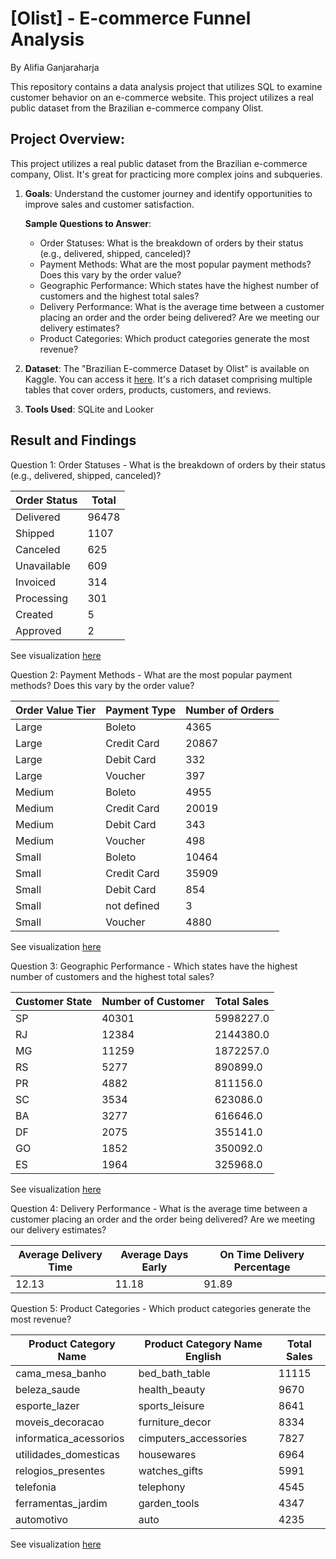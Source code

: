 # [Olist] - E-commerce Funnel Analysis
By Alifia Ganjaraharja

This repository contains a data analysis project that utilizes SQL to examine customer behavior on an e-commerce website. This project utilizes a real public dataset from the Brazilian e-commerce company Olist. 

## Project Overview:
This project utilizes a real public dataset from the Brazilian e-commerce company, Olist. It's great for practicing more complex joins and subqueries.
1. **Goals**: Understand the customer journey and identify opportunities to improve sales and customer satisfaction.

   **Sample Questions to Answer**:
    - Order Statuses: What is the breakdown of orders by their status (e.g., delivered, shipped, canceled)?
    - Payment Methods: What are the most popular payment methods? Does this vary by the order value?
    - Geographic Performance: Which states have the highest number of customers and the highest total sales?
    - Delivery Performance: What is the average time between a customer placing an order and the order being delivered? Are we meeting our delivery estimates?
    - Product Categories: Which product categories generate the most revenue?
      
2. **Dataset**: The "Brazilian E-commerce Dataset by Olist" is available on Kaggle. You can access it [here](https://www.kaggle.com/datasets/olistbr/brazilian-ecommerce). It's a rich dataset comprising multiple tables that cover orders, products, customers, and reviews.

3. **Tools Used**: SQLite and Looker

## Result and Findings

Question 1: Order Statuses - What is the breakdown of orders by their status (e.g., delivered, shipped, canceled)?

| **Order Status**            | **Total**        |
|-----------------------------|------------------|
| Delivered                   | 96478            |
| Shipped                     | 1107             |
| Canceled                    | 625              |
| Unavailable                 | 609              |
| Invoiced                    | 314              |
| Processing                  | 301              |
| Created                     | 5                |
| Approved                    | 2                |

See visualization [here](https://github.com/alifiaganjaraharja/olist/blob/main/%5BOlist%5D-Question1.pdf)

Question 2: Payment Methods - What are the most popular payment methods? Does this vary by the order value?

| **Order Value Tier**  | **Payment Type** | **Number of Orders**   |
|-----------------------|------------------|------------------------|
| Large                 | Boleto           | 4365                   |
| Large                 | Credit Card      | 20867                  |
| Large                 | Debit Card       | 332                    |
| Large                 | Voucher          | 397                    |
| Medium                | Boleto           | 4955                   |
| Medium                | Credit Card      | 20019                  |
| Medium                | Debit Card       | 343                    |
| Medium                | Voucher          | 498                    |
| Small                 | Boleto           | 10464                  |
| Small                 | Credit Card      | 35909                  |
| Small                 | Debit Card       | 854                    |
| Small                 | not defined      | 3                      |
| Small                 | Voucher          | 4880                   |

See visualization [here](https://github.com/alifiaganjaraharja/olist/blob/main/%5BOlist%5D-Question2.pdf)

Question 3: Geographic Performance - Which states have the highest number of customers and the highest total sales?

| **Customer State**  | **Number of Customer** | **Total Sales**   |
|---------------------|------------------------|-------------------|
| SP                  | 40301                  | 5998227.0         |
| RJ                  | 12384                  | 2144380.0         |
| MG                  | 11259                  | 1872257.0         |
| RS                  | 5277                   | 890899.0          |
| PR                  | 4882                   | 811156.0          |
| SC                  | 3534                   | 623086.0          |
| BA                  | 3277                   | 616646.0          |
| DF                  | 2075                   | 355141.0          |
| GO                  | 1852                   | 350092.0          |
| ES                  | 1964                   | 325968.0          |

See visualization [here](https://github.com/alifiaganjaraharja/olist/blob/main/%5BOlist%5D%20-%20Question3.pdf)

Question 4: Delivery Performance - What is the average time between a customer placing an order and the order being delivered? Are we meeting our delivery estimates?

| **Average Delivery Time**  | **Average Days Early** | **On Time Delivery Percentage**   |
|----------------------------|------------------------|-----------------------------------|
| 12.13                      | 11.18                  | 91.89                             |

Question 5: Product Categories - Which product categories generate the most revenue?

| **Product Category Name**  | **Product Category Name English** | **Total Sales**   |
|----------------------------|-----------------------------------|-------------------|
| cama_mesa_banho            | bed_bath_table                    | 11115             |
| beleza_saude               | health_beauty                     | 9670              |
| esporte_lazer              | sports_leisure                    | 8641              |
| moveis_decoracao           | furniture_decor                   | 8334              |
| informatica_acessorios     | cimputers_accessories             | 7827              |
| utilidades_domesticas      | housewares                        | 6964              |
| relogios_presentes         | watches_gifts                     | 5991              |
| telefonia                  | telephony                         | 4545              |
| ferramentas_jardim         | garden_tools                      | 4347              |
| automotivo                 | auto                              | 4235              |

See visualization [here](https://github.com/alifiaganjaraharja/olist/blob/main/%5BOlist%5D-Question5.pdf)
